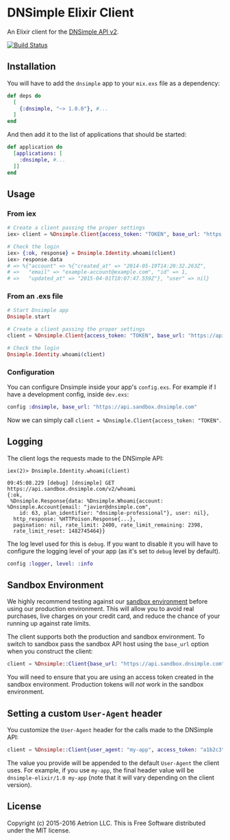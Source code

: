 # DNSimple Elixir Client

An Elixir client for the [DNSimple API v2](https://developer.dnsimple.com/v2/).

[![Build Status](https://travis-ci.org/dnsimple/dnsimple-elixir.svg?branch=master)](https://travis-ci.org/dnsimple/dnsimple-elixir)


## Installation

You will have to add the `dnsimple` app to your `mix.exs` file as a dependency:

```elixir
def deps do
  [
    {:dnsimple, "~> 1.0.0"}, #...
  ]
end
```

And then add it to the list of applications that should be started:

```elixir
def application do
  [applications: [
    :dnsimple, #...
  ]]
end
```


## Usage

### From iex

```elixir
# Create a client passing the proper settings
iex> client = %Dnsimple.Client{access_token: "TOKEN", base_url: "https://api.sandbox.dnsimple.com/"}

# Check the login
iex> {:ok, response} = Dnsimple.Identity.whoami(client)
iex> response.data
# => %{"account" => %{"created_at" => "2014-05-19T14:20:32.263Z",
# =>   "email" => "example-account@example.com", "id" => 1,
# =>   "updated_at" => "2015-04-01T10:07:47.559Z"}, "user" => nil}
```


### From an .exs file

```elixir
# Start Dnsimple app
Dnsimple.start

# Create a client passing the proper settings
client = %Dnsimple.Client{access_token: "TOKEN", base_url: "https://api.sandbox.dnsimple.com/"}

# Check the login
Dnsimple.Identity.whoami(client)
```

### Configuration
You can configure Dnsimple inside your app's `config.exs`. For example if I have a development config, inside `dev.exs`:

```elixir
config :dnsimple, base_url: "https://api.sandbox.dnsimple.com"
```

Now we can simply call `client = %Dnsimple.Client{access_token: "TOKEN"`.


## Logging

The client logs the requests made to the DNSimple API:

```
iex(2)> Dnsimple.Identity.whoami(client)

09:45:08.229 [debug] [dnsimple] GET https://api.sandbox.dnsimple.com/v2/whoami
{:ok,
 %Dnsimple.Response{data: %Dnsimple.Whoami{account: %Dnsimple.Account{email: "javier@dnsimple.com",
    id: 63, plan_identifier: "dnsimple-professional"}, user: nil},
  http_response: %HTTPoison.Response{...},
  pagination: nil, rate_limit: 2400, rate_limit_remaining: 2398,
  rate_limit_reset: 1482745464}}
```

The log level used for this is `debug`. If you want to disable it you will have to configure the logging level of your app (as it's set to `debug` level by default).

```elixir
config :logger, level: :info
```


## Sandbox Environment

We highly recommend testing against our [sandbox environment](https://developer.dnsimple.com/sandbox/) before using our production environment. This will allow you to avoid real purchases, live charges on your credit card, and reduce the chance of your running up against rate limits.

The client supports both the production and sandbox environment. To switch to sandbox pass the sandbox API host using the `base_url` option when you construct the client:

```elixir
client = %Dnsimple::Client{base_url: "https://api.sandbox.dnsimple.com", access_token: "a1b2c3"}
```

You will need to ensure that you are using an access token created in the sandbox environment. Production tokens will *not* work in the sandbox environment.


## Setting a custom `User-Agent` header

You customize the `User-Agent` header for the calls made to the DNSimple API:

```elixir
client = %Dnsimple::Client{user_agent: "my-app", access_token: "a1b2c3"}
```

The value you provide will be appended to the default `User-Agent` the client uses. For example, if you use `my-app`, the final header value will be `dnsimple-elixir/1.0 my-app` (note that it will vary depending on the client version).


## License

Copyright (c) 2015-2016 Aetrion LLC. This is Free Software distributed under the MIT license.

